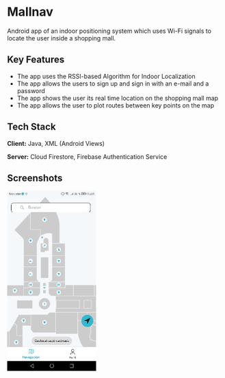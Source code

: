 
# Mallnav

Android app of an indoor positioning system which uses Wi-Fi signals to locate the user inside a shopping mall.


## Key Features

- The app uses the RSSI-based Algorithm for Indoor Localization
- The app allows the users to sign up and sign in with an e-mail and a password
- The app shows the user its real time location on the shopping mall map
- The app allows the user to plot routes between key points on the map

## Tech Stack

**Client:** Java, XML (Android Views)

**Server:** Cloud Firestore, Firebase Authentication Service


## Screenshots

![App Screenshot](https://github.com/milton-code/Mallnav/blob/b201474fe084c9280dd71575c59eac0edbe616b2/scsht2.png)


